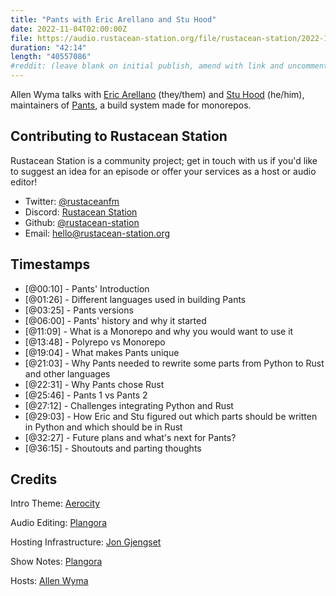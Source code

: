 ```yaml
---
title: "Pants with Eric Arellano and Stu Hood"
date: 2022-11-04T02:00:00Z
file: https://audio.rustacean-station.org/file/rustacean-station/2022-11-04-eric-arellano-stu-hood.mp3
duration: "42:14"
length: "40557086"
#reddit: (leave blank on initial publish, amend with link and uncomment this line after Reddit thread has been posted)
---
```

Allen Wyma talks with [Eric Arellano](https://www.linkedin.com/in/arellanoeric) (they/them) and [Stu Hood](https://twitter.com/stuhood) (he/him), maintainers of [Pants](https://www.pantsbuild.org/), a build system made for monorepos.

## Contributing to Rustacean Station

Rustacean Station is a community project; get in touch with us if you'd like to suggest an idea for an episode or offer your services as a host or audio editor!

- Twitter: [@rustaceanfm](https://twitter.com/rustaceanfm)
- Discord: [Rustacean Station](https://discord.gg/cHc3Gyc)
- Github: [@rustacean-station](https://github.com/rustacean-station/)
- Email: [hello@rustacean-station.org](mailto:hello@rustacean-station.org)

## Timestamps 
- [@00:10] - Pants' Introduction
- [@01:26] - Different languages used in building Pants
- [@03:25] - Pants versions 
- [@06:00] - Pants' history and why it started
- [@11:09] - What is a Monorepo and why you would want to use it
- [@13:48] - Polyrepo vs Monorepo
- [@19:04] - What makes Pants unique
- [@21:03] - Why Pants needed to rewrite some parts from Python to Rust and other languages
- [@22:31] - Why Pants chose Rust
- [@25:46] - Pants 1 vs Pants 2
- [@27:12] - Challenges integrating Python and Rust  
- [@29:03] - How Eric and Stu figured out which parts should be written in Python and which should be in Rust
- [@32:27] - Future plans and what's next for Pants?
- [@36:15] - Shoutouts and parting thoughts

## Credits
Intro Theme: [Aerocity](https://twitter.com/AerocityMusic)

Audio Editing: [Plangora](https://twitter.com/plangora)

Hosting Infrastructure: [Jon Gjengset](https://twitter.com/jonhoo/)

Show Notes: [Plangora](https://twitter.com/plangora)

Hosts: [Allen Wyma](https://twitter.com/allenwyma)
